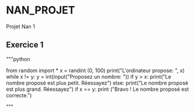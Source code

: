 # NAN_PROJET
Projet Nan 1

## Exercice 1

"""python

from random import *
x = randint (0, 100)
print("L'ordinateur propose: ", x)
while x != y:
    y = int(input("Proposez un nombre: "))
    if y > x:
        print("Le nombre proposé est plus petit. Réessayez")
    else:
        print("Le nombre proposé est plus grand. Réessayez")
if x == y:
    print ("Bravo ! Le nombre proposé est correcte.")

"""

